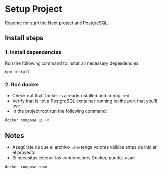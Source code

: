 # Setup Project

Readme for start the Next project and PostgreSQL.

## Install steps

### 1. Install dependencies
Run the following command to install all necessary dependencies:
```bash
npm install
```

### 2. Run docker
- Check out that Docker is already installed and configured.
- Verify that is not a PostgreSQL container running on the port that you'll use.
- In the project root run the following command:
```bash
docker compose up -d
```


## Notes
- Asegúrate de que el archivo `.env` tenga valores válidos antes de iniciar el proyecto.
- Si necesitas detener los contenedores Docker, puedes usar:
```bash
docker compose down
